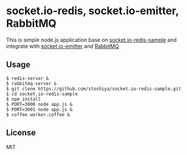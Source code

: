 # socket.io-redis, socket.io-emitter, RabbitMQ

This is simple node.js application base on [socket.io-redis-sample](https://github.com/stoshiya/socket.io-redis-sample.git) and integrate with [socket.io-emitter](https://github.com/Automattic/socket.io-emitter) and [RabbitMQ](http://www.rabbitmq.com/)

## Usage

```
$ redis-server &
$ rabbitmq-server &
$ git clone https://github.com/stoshiya/socket.io-redis-sample.git
$ cd socket.io-redis-sample
$ npm install
$ PORT=3000 node app.js &
$ PORT=3001 node app.js &
$ coffee worker.coffee &
```

## License

MIT
